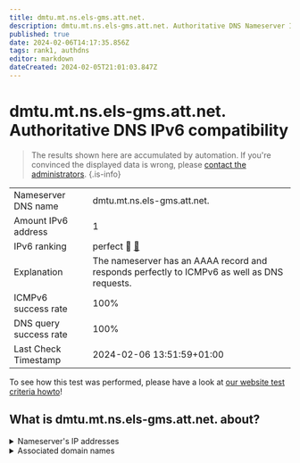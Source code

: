 ```yaml
---
title: dmtu.mt.ns.els-gms.att.net.
description: dmtu.mt.ns.els-gms.att.net. Authoritative DNS Nameserver IPv6 compatibility
published: true
date: 2024-02-06T14:17:35.856Z
tags: rank1, authdns
editor: markdown
dateCreated: 2024-02-05T21:01:03.847Z
---
```


# dmtu.mt.ns.els-gms.att.net. Authoritative DNS IPv6 compatibility

> The results shown here are accumulated by automation. If you're convinced the displayed data is wrong, please [contact the administrators](/howto/chat). 
{.is-info}




|   |   |
| - | - |
| Nameserver DNS name | dmtu.mt.ns.els-gms.att.net.
| Amount IPv6 address | 1
| IPv6 ranking | perfect :1st_place_medal: [🔗](/howto/ranking) |
| Explanation | The nameserver has an AAAA record and responds perfectly to ICMPv6 as well as DNS requests. |
| ICMPv6 success rate | 100%|
| DNS query success rate | 100% |
| Last Check Timestamp | 2024-02-06 13:51:59+01:00 |

To see how this test was performed, please have a look at [our website test criteria howto](/howto/testcriteria/authdns)!


## What is dmtu.mt.ns.els-gms.att.net. about?




<details>
<summary>Nameserver's IP addresses</summary>

2001:1890:1ff:9f1:99:99:99:134

</details>



<details>
<summary>Associated domain names</summary>

www.merck.com

</details>

